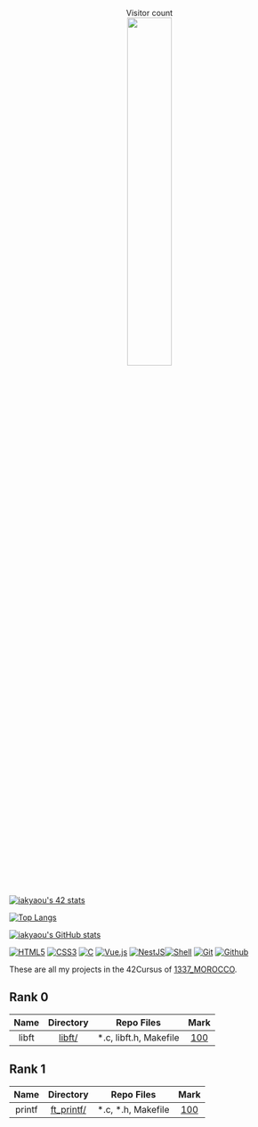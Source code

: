 <p align="center"> 
  Visitor count<br>
  <img width=40% src="https://profile-counter.glitch.me/ismailAkyaou/count.svg" />
</p>


[![iakyaou's 42 stats](https://badge.mediaplus.ma/kettlebells/iakyaou)](https://github.com/oakoudad/badge42)


<a href="https://github.com/oakoudad/badge42"></a>
[![Top Langs](https://github-readme-stats.vercel.app/api/top-langs/?username=ismailAkyaou&layout=compact)](https://github.com/ismailAkyaou/github-readme-stats)

[![iakyaou's GitHub stats](https://github-readme-stats.vercel.app/api?username=ismailAkyaou&show_icons=true&theme=dracula&show=prs,issues,contribs)](https://github.com/ismailAkyaou/github-readme-stats)

[![HTML5](https://img.shields.io/badge/html5-%23E34F26.svg?style=for-the-badge&logo=html5&logoColor=white)](https://github.com/ismailAkyaou)
[![CSS3](https://img.shields.io/badge/css3-%231572B6.svg?style=for-the-badge&logo=css3&logoColor=white)](https://github.com/ismailAkyaou)
[![C](https://img.shields.io/badge/c-%2300599C.svg?style=for-the-badge&logo=c&logoColor=white&color=blue)](https://github.com/ismailAkyaou)
[![Vue.js](https://img.shields.io/badge/vuejs-%2335495e.svg?style=for-the-badge&logo=vuedotjs&logoColor=%234FC08D)](https://github.com/ismailAkyaou)
[![NestJS](https://img.shields.io/badge/nestjs-%23E0234E.svg?style=for-the-badge&logo=nestjs&logoColor=white)](https://github.com/ismailAkyaou)[![Shell](https://img.shields.io/badge/shell_script-%23121011.svg?style=for-the-badge&logo=gnu-bash&logoColor=white)](https://github.com/ismailAkyaou)
[![Git](https://img.shields.io/badge/git-%23F05033.svg?style=for-the-badge&logo=git&logoColor=white)](https://github.com/ismailAkyaou)
[![Github](https://img.shields.io/badge/github-%23121011.svg?style=for-the-badge&logo=github&logoColor=white&color=black)](https://github.com/ismailAkyaou)




These are all my projects in the 42Cursus of [1337_MOROCCO](https://www.1337.ma/).

## Rank 0

|			Name				|	Directory	| Repo Files | Mark |
|:-----------------------------------:|:------------------:|:--------------:|:--------------:|
libft								|	[libft/](https://github.com/ismailAkyaou/libft.h)		| *.c, libft.h, Makefile | [100](https://github.com/ismailAkyaou/libft.h)

## Rank 1

|			Name				|	Directory	| Repo Files | Mark |
|:-----------------------------------:|:------------------:|:--------------:|:--------------:|
printf								|	[ft_printf/](https://github.com/ismailAkyaou/ft_printf)		| *.c, *.h, Makefile | [100](https://github.com/ismailAkyaou/ft_printf)
